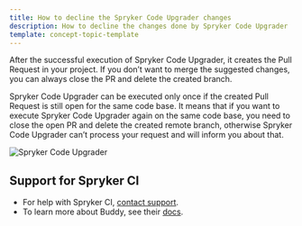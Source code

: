 ```yaml
---
title: How to decline the Spryker Code Upgrader changes
description: How to decline the changes done by Spryker Code Upgrader
template: concept-topic-template
---
```


After the successful execution of Spryker Code Upgrader, it creates the Pull Request in your project. If you don’t want to merge the suggested changes, you can always close the PR and delete the created branch.

Spryker Code Upgrader can be executed only once if the created Pull Request is still open for the same code base. It means that if you want to execute Spryker Code Upgrader again on the same code base, you need to close the open PR and delete the created remote branch, otherwise Spryker Code Upgrader can’t process your request and will inform you about that.

![Spryker Code Upgrader](https://spryker.s3.eu-central-1.amazonaws.com/docs/paas%2B/dev/troubleshooting/decline-changes.md/unprocessed-pr-log.png)

## Support for Spryker CI

* For help with Spryker CI, [contact support](https://spryker.force.com/support/s/).
* To learn more about Buddy, see their [docs](https://buddy.works/docs).
